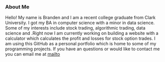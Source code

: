 ### About Me


Hello! My name is Branden and I am a recent college graduate from Clark University. I got my BA in computer science with a minor in data science. Some of my interests include stock trading, algorithmic trading, data science and  .Right now I am currently working on building a website with a calculator which calculates the profit and losses for stock option trades. I am using this GitHub as a personal portfolio which is home to some of my programming projects. If you have an questions or would like to contact me you can email me at [mailto](brandennevius@gmail.com)


<!--
**brandennevius/brandennevius** is a ✨ _special_ ✨ repository because its `README.md` (this file) appears on your GitHub profile.

Here are some ideas to get you started:

- 🔭 I’m currently working on ...
- 🌱 I’m currently learning ...
- 👯 I’m looking to collaborate on ...
- 🤔 I’m looking for help with ...
- 💬 Ask me about ...
- 📫 How to reach me: ...
- 😄 Pronouns: ...
- ⚡ Fun fact: ...
-->
